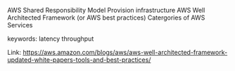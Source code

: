 AWS Shared Responsibility Model
Provision infrastructure
AWS Well Architected Framework (or AWS best practices)
Catergories of AWS Services

keywords:
latency
throughput







Link:
https://aws.amazon.com/blogs/aws/aws-well-architected-framework-updated-white-papers-tools-and-best-practices/
